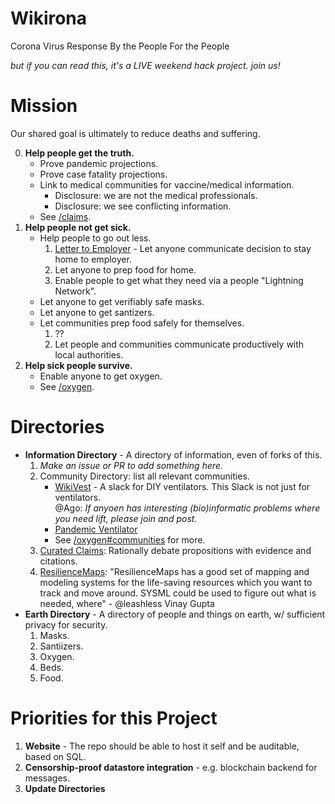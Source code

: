 # Wikirona

Corona Virus Response By the People For the People

_but if you can read this, it's a LIVE weekend hack project. join us!_

# Mission

Our shared goal is ultimately to reduce deaths and suffering.

0. **Help people get the truth.**
   * Prove pandemic projections.
   * Prove case fatality projections.
   * Link to medical communities for vaccine/medical information.
     - Disclosure: we are not the medical professionals.
     - Disclosure: we see conflicting information.
   * See [/claims](/claims/README.md).
1. **Help people not get sick.**
   * Help people to go out less.
     1.  [Letter to Employer](https://github.com/wikirona/wikirona/blob/master/resources/work/letter_to_employer.md) - Let anyone communicate decision to stay home to employer.
     2. Let anyone to prep food for home.
     3. Enable people to get what they need via a people "Lightning Network".
   * Let anyone to get verifiably safe masks.
   * Let anyone to get santizers.
   * Let communities prep food safely for themselves.
     1. ??
     2. Let people and communities communicate productively with local authorities.
2. **Help sick people survive.**
   * Enable anyone to get oxygen.
   * See [/oxygen](/oxygen/README.md).

# Directories
   * **Information Directory** - A directory of information, even of forks of this.
      1. _Make an issue or PR to add something here._
      2. Community Directory: list all relevant communities.
         * [WikiVest](https://join.slack.com/t/wikivent/shared_invite/zt-creubqis-YN31P7ioJb7PEZ0rOs8MhQ) - A slack for DIY ventilators. This Slack is not just for ventilators.\
         @Ago: _If anyoen has interesting (bio)informatic problems where you need lift, please join and post._
         * [Pandemic Ventilator](https://panvent.blogspot.com/)
         * See [/oxygen#communities](/oxygen#communities) for more.
      3. [Curated Claims](/claims/README.md): Rationally debate propositions with evidence and citations.
      4. [ResilienceMaps](http://resiliencemaps.org/): "ResilienceMaps has a good set of mapping and modeling systems for the life-saving resources which you want to track and move around.  SYSML could be used to figure out what is needed, where" - @leashless Vinay Gupta
   * **Earth Directory** - A directory of people and things on earth, w/ sufficient privacy for security.
      1. Masks.
      2. Santiizers.
      3. Oxygen.
      4. Beds.
      5. Food.
     
# Priorities for this Project

1. **Website** - The repo should be able to host it self and be auditable, based on SQL.
2. **Censorship-proof datastore integration** - e.g. blockchain backend for messages.
3. **Update Directories**
